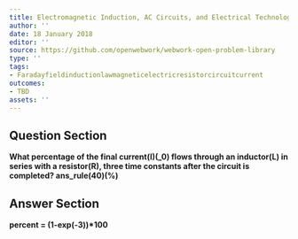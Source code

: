 ```yaml
---
title: Electromagnetic Induction, AC Circuits, and Electrical Technologies - RL Circuits
author: ''
date: 18 January 2018
editor: ''
source: https://github.com/openwebwork/webwork-open-problem-library
type: ''
tags:
- Faradayfieldinductionlawmagneticelectricresistorcircuitcurrent
outcomes:
- TBD
assets: ''
---
```


## Question Section 

<b>
What percentage of the final current(I)(_0) flows through an inductor(L) in series with a resistor(R), three time constants after the circuit is completed?
ans_rule(40)(%)


## Answer Section

percent = (1-exp(-3))*100